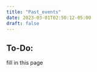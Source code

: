 ```yaml
---
title: "Past_events"
date: 2023-03-01T02:50:12-05:00
draft: false
---
```


## To-Do:
fill in this page
